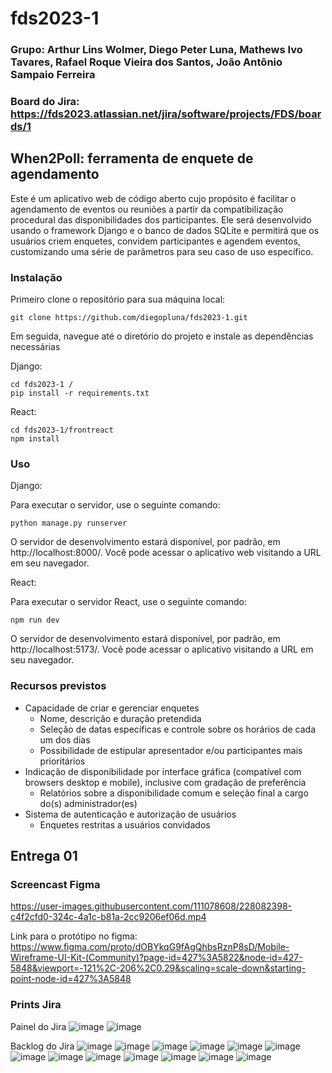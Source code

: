 # fds2023-1
### Grupo: Arthur Lins Wolmer, Diego Peter Luna, Mathews Ivo Tavares, Rafael Roque Vieira dos Santos, João Antônio Sampaio Ferreira
### Board do Jira: https://fds2023.atlassian.net/jira/software/projects/FDS/boards/1

## When2Poll: ferramenta de enquete de agendamento

Este é um aplicativo web de código aberto cujo propósito é facilitar o agendamento de eventos ou reuniões a partir da compatibilização procedural das disponibilidades dos participantes. Ele será desenvolvido usando o framework Django e o banco de dados SQLite e permitirá que os usuários criem enquetes, convidem participantes e agendem eventos, customizando uma série de parâmetros para seu caso de uso específico.

### Instalação

Primeiro clone o repositório para sua máquina local:

```
git clone https://github.com/diegopluna/fds2023-1.git
```

Em seguida, navegue até o diretório do projeto e instale as dependências necessárias

Django:

```
cd fds2023-1 /
pip install -r requirements.txt
```

React:

```
cd fds2023-1/frontreact
npm install

```

### Uso

Django:

Para executar o servidor, use o seguinte comando:

```
python manage.py runserver
```

O servidor de desenvolvimento estará disponível, por padrão, em http://localhost:8000/. Você pode acessar o aplicativo web visitando a URL em seu navegador.

React:

Para executar o servidor React, use o seguinte comando:

```
npm run dev
```

O servidor de desenvolvimento estará disponível, por padrão, em http://localhost:5173/. Você pode acessar o aplicativo visitando a URL em seu navegador.
### Recursos previstos

- Capacidade de criar e gerenciar enquetes
  - Nome, descrição e duração pretendida
  - Seleção de datas específicas e controle sobre os horários de cada um dos dias
  - Possibilidade de estipular apresentador e/ou participantes mais prioritários
- Indicação de disponibilidade por interface gráfica (compatível com browsers desktop e mobile), inclusive com gradação de preferência
  - Relatórios sobre a disponibilidade comum e seleção final a cargo do(s) administrador(es)
- Sistema de autenticação e autorização de usuários
  - Enquetes restritas a usuários convidados

## Entrega 01

### Screencast Figma

https://user-images.githubusercontent.com/111078608/228082398-c4f2cfd0-324c-4a1c-b81a-2cc9206ef06d.mp4

Link para o protótipo no figma: https://www.figma.com/proto/dOBYkqG9fAgQhbsRznP8sD/Mobile-Wireframe-UI-Kit-(Community)?page-id=427%3A5822&node-id=427-5848&viewport=-121%2C-206%2C0.29&scaling=scale-down&starting-point-node-id=427%3A5848

### Prints Jira


Painel do Jira
![image](https://user-images.githubusercontent.com/111078608/228092624-de603c49-a2a7-422b-97fc-3e0fff2fc72a.png)
![image](https://user-images.githubusercontent.com/111078608/228092673-d4d9f1a6-5063-495e-a039-0c4716512d72.png)

Backlog do Jira
![image](https://user-images.githubusercontent.com/111078608/228092701-edf16c79-d9d7-48e8-be5c-f773ec554b9c.png)
![image](https://user-images.githubusercontent.com/111078608/228092737-c9048996-eb62-4119-9fae-6af56f713d59.png)
![image](https://user-images.githubusercontent.com/111078608/228092778-89407efa-4b20-42c1-9f9d-181f97feb0c4.png)
![image](https://user-images.githubusercontent.com/111078608/228092794-3712486d-b4d6-4266-8518-9fd51befa8f6.png)
![image](https://user-images.githubusercontent.com/111078608/228092830-a0ef1e61-0641-4e90-a715-5fe457e26c92.png)
![image](https://user-images.githubusercontent.com/111078608/228092851-2cda9984-c996-4ede-a9d3-863e1389b298.png)
![image](https://user-images.githubusercontent.com/111078608/228092877-8bced924-a1e4-4246-b8aa-89bcb4e16428.png)
![image](https://user-images.githubusercontent.com/111078608/228092903-69694835-e2d7-414e-8a5a-ac1e98c3a175.png)
![image](https://user-images.githubusercontent.com/111078608/228092925-35b968ca-3e12-465e-ba77-5875fca9d6b1.png)
![image](https://user-images.githubusercontent.com/111078608/228092949-f6da22ca-e42b-403d-8694-a7db1787afb4.png)
![image](https://user-images.githubusercontent.com/111078608/228092972-7c916fbf-bdcb-4a64-a1a4-ba4d98752053.png)
![image](https://user-images.githubusercontent.com/111078608/228092997-454f4c0f-0fc0-4279-9161-fb43ebd275b3.png)
![image](https://user-images.githubusercontent.com/111078608/228093029-f774b048-c511-49d0-8d65-4799246400f9.png)

